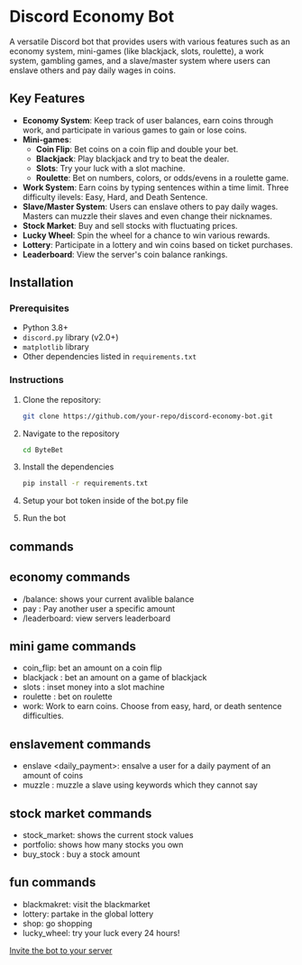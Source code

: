 # Discord Economy Bot

A versatile Discord bot that provides users with various features such as an economy system, mini-games (like blackjack, slots, roulette), a work system, gambling games, and a slave/master system where users can enslave others and pay daily wages in coins.

## Key Features

- **Economy System**: Keep track of user balances, earn coins through work, and participate in various games to gain or lose coins.
- **Mini-games**:
  - **Coin Flip**: Bet coins on a coin flip and double your bet.
  - **Blackjack**: Play blackjack and try to beat the dealer.
  - **Slots**: Try your luck with a slot machine.
  - **Roulette**: Bet on numbers, colors, or odds/evens in a roulette game.
- **Work System**: Earn coins by typing sentences within a time limit. Three difficulty ilevels: Easy, Hard, and Death Sentence.
- **Slave/Master System**: Users can enslave others to pay daily wages. Masters can muzzle their slaves and even change their nicknames.
- **Stock Market**: Buy and sell stocks with fluctuating prices.
- **Lucky Wheel**: Spin the wheel for a chance to win various rewards.
- **Lottery**: Participate in a lottery and win coins based on ticket purchases.
- **Leaderboard**: View the server's coin balance rankings.

## Installation

### Prerequisites

- Python 3.8+
- `discord.py` library (v2.0+)
- `matplotlib` library
- Other dependencies listed in `requirements.txt`

### Instructions

1. Clone the repository:

   ```bash
   git clone https://github.com/your-repo/discord-economy-bot.git

2. Navigate to the repository

   ```bash
   cd ByteBet

3. Install the dependencies

   ```bash
   pip install -r requirements.txt

4. Setup your bot token inside of the bot.py file

5. Run the bot

## commands

## economy commands

- /balance: shows your current avalible balance
- pay <user> <amount>: Pay another user a specific amount
- /leaderboard: view servers leaderboard

## mini game commands

- coin_flip: bet an amount on a coin flip
- blackjack <amount>: bet an amount on a game of blackjack
- slots <amount>: inset money into a slot machine
- roulette <amount> <bet>: bet on roulette
- work: Work to earn coins. Choose from easy, hard, or death sentence difficulties.

## enslavement commands

- enslave <user> <daily_payment>: ensalve a user for a daily payment of an amount of coins
- muzzle <user> <keywords>: muzzle a slave using keywords which they cannot say

## stock market commands

- stock_market: shows the current stock values
- portfolio: shows how many stocks you own
- buy_stock <symbol> <amount>: buy a stock amount

## fun commands

- blackmakret: visit the blackmarket
- lottery: partake in the global lottery
- shop: go shopping
- lucky_wheel: try your luck every 24 hours!

[Invite the bot to your server](https://discord.com/oauth2/authorize?client_id=1274514032044281866)
